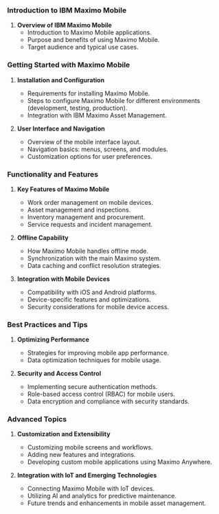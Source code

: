 ### Introduction to IBM Maximo Mobile

1.  **Overview of IBM Maximo Mobile**
    -   Introduction to Maximo Mobile applications.
    -   Purpose and benefits of using Maximo Mobile.
    -   Target audience and typical use cases.

### Getting Started with Maximo Mobile

1.  **Installation and Configuration**

    -   Requirements for installing Maximo Mobile.
    -   Steps to configure Maximo Mobile for different environments (development, testing, production).
    -   Integration with IBM Maximo Asset Management.
2.  **User Interface and Navigation**

    -   Overview of the mobile interface layout.
    -   Navigation basics: menus, screens, and modules.
    -   Customization options for user preferences.

### Functionality and Features

1.  **Key Features of Maximo Mobile**

    -   Work order management on mobile devices.
    -   Asset management and inspections.
    -   Inventory management and procurement.
    -   Service requests and incident management.
2.  **Offline Capability**

    -   How Maximo Mobile handles offline mode.
    -   Synchronization with the main Maximo system.
    -   Data caching and conflict resolution strategies.
3.  **Integration with Mobile Devices**

    -   Compatibility with iOS and Android platforms.
    -   Device-specific features and optimizations.
    -   Security considerations for mobile device access.

### Best Practices and Tips

1.  **Optimizing Performance**

    -   Strategies for improving mobile app performance.
    -   Data optimization techniques for mobile usage.
2.  **Security and Access Control**

    -   Implementing secure authentication methods.
    -   Role-based access control (RBAC) for mobile users.
    -   Data encryption and compliance with security standards.

### Advanced Topics

1.  **Customization and Extensibility**

    -   Customizing mobile screens and workflows.
    -   Adding new features and integrations.
    -   Developing custom mobile applications using Maximo Anywhere.
2.  **Integration with IoT and Emerging Technologies**

    -   Connecting Maximo Mobile with IoT devices.
    -   Utilizing AI and analytics for predictive maintenance.
    -   Future trends and enhancements in mobile asset management.